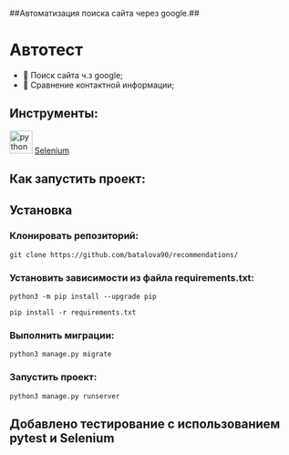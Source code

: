 ##Автоматизация поиска сайта через google.##

# Автотест 
 - 🧨 Поиск сайта ч.з google;
 - 🧨 Сравнение контактной информации;

## Инструменты:
<p align="left"><img src="https://img.icons8.com/fluency/48/000000/python.png" alt="python" width="40" height="40"/>
<a href="https://icons8.com/icon/38553/selenium">Selenium</a>
</p>

## Как запустить проект:

## Установка ##

### Клонировать репозиторий: ###
```shell
git clone https://github.com/batalova90/recommendations/
```
### Установить зависимости из файла requirements.txt: ###
```shell
python3 -m pip install --upgrade pip
```
```shell
pip install -r requirements.txt
```
### Выполнить миграции: ###
```shell
python3 manage.py migrate
```
### Запустить проект: ###
```shell
python3 manage.py runserver
```

## Добавлено тестирование с использованием pytest и Selenium
